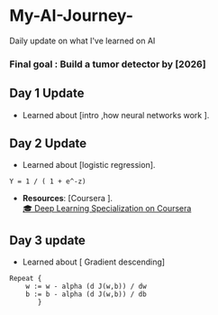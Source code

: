 # My-AI-Journey-
Daily update on what I've learned on AI 

### Final goal : Build a tumor detector by [2026]
## Day 1 Update  
- Learned about [intro ,how neural networks work ].  

## Day 2 Update  
- Learned about [logistic regression].  

```
Y = 1 / ( 1 + e^-z) 
```


- **Resources**: [Coursera ].  
[🎓 Deep Learning Specialization on Coursera](https://coursera.org/learn/neural-networks-deep-learning)   

## Day 3 update
- Learned about [ Gradient descending]
```
Repeat {
    w := w - alpha (d J(w,b)) / dw
    b := b - alpha (d J(w,b)) / db
       }
```